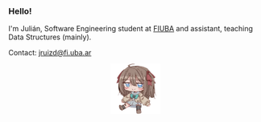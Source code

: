 ### Hello!

I'm Julián, Software Engineering student at [FIUBA](https://www.fi.uba.ar/) and assistant, teaching Data Structures (mainly).

Contact: jruizd@fi.uba.ar

<p align="center">
   <img src="Neurosama.png" alt="Neurosama" width=100>
</p>